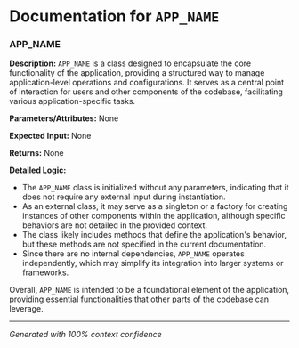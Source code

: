 # Documentation for `APP_NAME`

### APP_NAME

**Description:**
`APP_NAME` is a class designed to encapsulate the core functionality of the application, providing a structured way to manage application-level operations and configurations. It serves as a central point of interaction for users and other components of the codebase, facilitating various application-specific tasks.

**Parameters/Attributes:**
None

**Expected Input:**
None

**Returns:**
None

**Detailed Logic:**
- The `APP_NAME` class is initialized without any parameters, indicating that it does not require any external input during instantiation.
- As an external class, it may serve as a singleton or a factory for creating instances of other components within the application, although specific behaviors are not detailed in the provided context.
- The class likely includes methods that define the application's behavior, but these methods are not specified in the current documentation.
- Since there are no internal dependencies, `APP_NAME` operates independently, which may simplify its integration into larger systems or frameworks. 

Overall, `APP_NAME` is intended to be a foundational element of the application, providing essential functionalities that other parts of the codebase can leverage.

---
*Generated with 100% context confidence*
